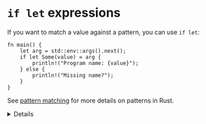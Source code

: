 # `if let` expressions

If you want to match a value against a pattern, you can use `if let`:

```rust,editable
fn main() {
    let arg = std::env::args().next();
    if let Some(value) = arg {
        println!("Program name: {value}");
    } else {
        println!("Missing name?");
    }
}
```

See [pattern matching](../pattern-matching.md) for more details on patterns in
Rust.

<details>

* `if let` can be more concise than `match`, e.g., when only one case is interesting. In contrast, `match` requires all branches to be covered.
    * For the similar use case consider demonstrating a newly stabilized [`let else`](https://github.com/rust-lang/rust/pull/93628) feature.
* A common usage is handling `Some` values when working with `Option`.
* Unlike `match`, `if let` does not support guard clauses for pattern matching.

</details>
